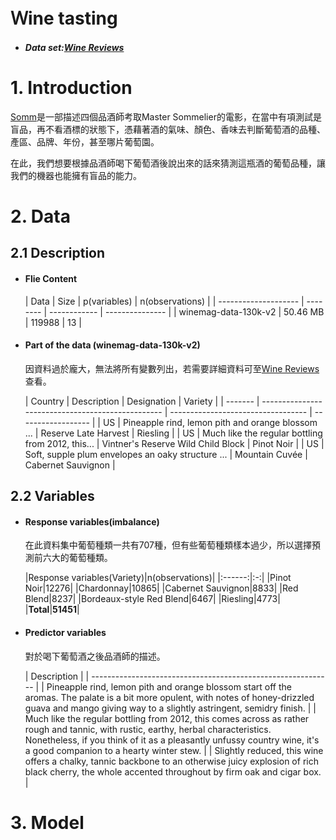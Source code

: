 # Ｗine tasting

* ##### Data set:[Wine Reviews](https://www.kaggle.com/zynicide/wine-reviews)

# 1. Introduction
   [Somm](https://www.imdb.com/title/tt2204371/)是一部描述四個品酒師考取Master Sommelier的電影，在當中有項測試是盲品，再不看酒標的狀態下，憑藉著酒的氣味、顏色、香味去判斷葡萄酒的品種、產區、品牌、年份，甚至哪片葡萄園。

   在此，我們想要根據品酒師喝下葡萄酒後說出來的話來猜測這瓶酒的葡萄品種，讓我們的機器也能擁有盲品的能力。

# 2. Data 

## 2.1 Description

- #### Flie Content

  | Data                 | Size     | p(variables) | n(observations) |
| -------------------- | -------- | ------------ | --------------- |
| winemag-data-130k-v2 | 50.46 MB | 119988       | 13              |

- #### Part of the data (winemag-data-130k-v2)

  因資料過於龐大，無法將所有變數列出，若需要詳細資料可至[Wine Reviews](https://www.kaggle.com/zynicide/wine-reviews)查看。

  | Country | Description                                       | Designation                        | Variety            |
| ------- | ------------------------------------------------- | ---------------------------------- | ------------------ |
| US      | Pineapple rind, lemon pith and orange blossom ... | Reserve Late Harvest               | Riesling           |
| US      | Much like the regular bottling from 2012, this... | Vintner's Reserve Wild Child Block | Pinot Noir         |
| US      | Soft, supple plum envelopes an oaky structure ... | Mountain Cuvée                     | Cabernet Sauvignon |



## 2.2 Variables

* #### Response variables(imbalance)

  在此資料集中葡萄種類一共有707種，但有些葡萄種類樣本過少，所以選擇預測前六大的葡萄種類。

  |Response variables(Variety)|n(observations)|
|:------:|:-:|
|Pinot Noir|12276|
|Chardonnay|10865|
|Cabernet Sauvignon|8833|
|Red Blend|8237|
|Bordeaux-style Red Blend|6467|
|Riesling|4773|
|**Total**|**51451**|

* #### Predictor variables

  對於喝下葡萄酒之後品酒師的描述。

  | Description                                                  |
| ------------------------------------------------------------ |
| Pineapple rind, lemon pith and orange blossom start off the aromas. The palate is a bit more opulent, with notes of honey-drizzled guava and mango giving way to a slightly astringent, semidry finish. |
| Much like the regular bottling from 2012, this comes across as rather rough and tannic, with rustic, earthy, herbal characteristics. Nonetheless, if you think of it as a pleasantly unfussy country wine, it's a good companion to a hearty winter stew. |
| Slightly reduced, this wine offers a chalky, tannic backbone to an otherwise juicy explosion of rich black cherry, the whole accented throughout by firm oak and cigar box. |

# 3. Model




